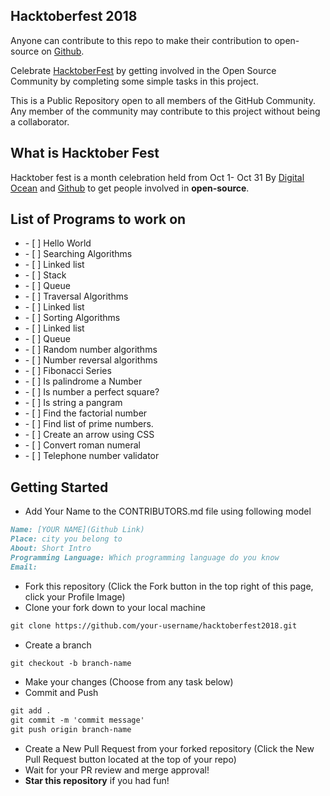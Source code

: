 ## Hacktoberfest 2018
 Anyone can contribute to this repo to make their contribution to open-source on <a target="_blank" href="https://github.com/">Github</a>.<br>
 
 Celebrate <a href="https://hacktoberfest.digitalocean.com/" target="_blank">HacktoberFest</a> by getting involved in the Open Source Community by completing some simple tasks in this project.<br>
 
 This is a Public Repository open to all members of the GitHub Community. Any member of the community may contribute to this project without being a collaborator.
 
## What is Hacktober Fest

 Hacktober fest is a month celebration held from Oct 1- Oct 31 By <a target="_blank" href="https://hacktoberfest.digitalocean.com/">Digital Ocean</a> and <a href="https://github.com/">Github</a> to get people involved in <strong>open-source</strong>.



<h2> List of Programs to work on </h2>
<ul>
	<li>  - [ ] Hello World </li>
	<li> - [ ] Searching Algorithms </li>
		<li> - [ ] Linked list </li>
		<li> - [ ] Stack </li>
		<li> - [ ] Queue </li>
	<li> - [ ] Traversal Algorithms </li>
		<li> - [ ] Linked list </lI>
	<li> - [ ] Sorting Algorithms </li>
		<li> - [ ] Linked list </li>
		<li> - [ ] Queue </li>
	<li> - [ ] Random number algorithms </li>
	<li> - [ ] Number reversal algorithms </li>
	<lI> - [ ] Fibonacci Series </lI>
	<li> - [ ] Is palindrome a Number </li>
	<li> - [ ] Is number a perfect square? </li>
	<li> - [ ] Is string a pangram </li>
	<li> - [ ] Find the factorial number </li>
	<li> - [ ] Find list of prime numbers. </li>
	<li> - [ ] Create an arrow using CSS </li>
	<li> - [ ] Convert roman numeral </li>
	<li> - [ ] Telephone number validator</li>

</ul>

## Getting Started
* Add Your Name to the CONTRIBUTORS.md file using following model
```markdown
Name: [YOUR NAME](Github Link)
Place: city you belong to
About: Short Intro
Programming Language: Which programming language do you know
Email: 
```
* Fork this repository (Click the Fork button in the top right of this page, click your Profile Image)
* Clone your fork down to your local machine
```markdown
git clone https://github.com/your-username/hacktoberfest2018.git
```
* Create a branch
```markdown
git checkout -b branch-name
```
* Make your changes (Choose from any task below)
* Commit and Push
```markdown
git add .
git commit -m 'commit message'
git push origin branch-name
```
* Create a New Pull Request from your forked repository (Click the New Pull Request button located at the top of your repo)
* Wait for your PR review and merge approval!
* __Star this repository__ if you had fun!


